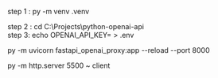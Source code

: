 step 1 : py -m venv .venv

step 2 : cd C:\Projects\python-openai-api\
step 3: echo OPENAI_API_KEY= > .env

py -m uvicorn fastapi_openai_proxy:app --reload --port 8000

py -m http.server 5500 ~ client
